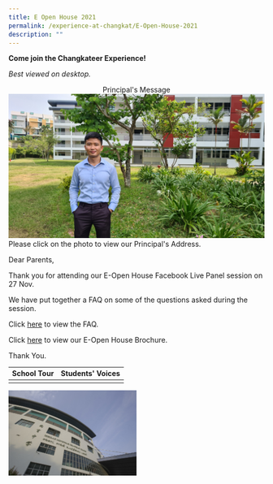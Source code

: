 ```yaml
---
title: E Open House 2021
permalink: /experience-at-changkat/E-Open-House-2021
description: ""
---
```

**Come join the Changkateer Experience!**

  
_Best viewed on desktop._

<center> Principal's Message</center>


<div>

<div style="float: left">

<a href="https://www.youtube.com/watch?v=r260Uwuywas">

<img src="/images/Selected%20for%20cover%20page.jpeg">

</a>

</div>
Please click on the photo to view our Principal's Address.
	
Dear Parents,

  

Thank you for attending our E-Open House Facebook Live Panel session on 27 Nov.

  

We have put together a FAQ on some of the questions asked during the session.

  

Click&nbsp;[here](https://go.gov.sg/ccssopenhousefaq)&nbsp;to view the FAQ.  

  

Click&nbsp;[here](https://changkatchangisec.moe.edu.sg/qql/slot/u144/Open%20House%202021/CCSS_Brochure_2021_website.pdf)&nbsp;to view our E-Open House Brochure.  

  

Thank You.
	


| School Tour | Students' Voices| 
| -------- | -------- |
|<div>

<div style="float: left">

<a href="https://youtu.be/fFe4z_o6mzw">

<img src="/images/School%20Tour.jpeg" style="width:50%;float:left">

</a>

</div>